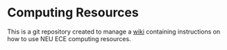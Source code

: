 Computing Resources
===================

This is a git repository created to manage a [wiki](https://gitlab.com/DNAL/Computing-Resources/wikis/home) containing instructions on how to use NEU ECE computing resources.  